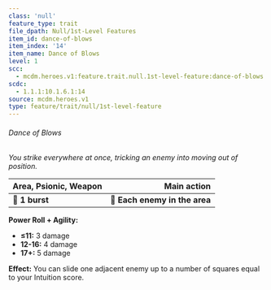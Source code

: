 ```yaml
---
class: 'null'
feature_type: trait
file_dpath: Null/1st-Level Features
item_id: dance-of-blows
item_index: '14'
item_name: Dance of Blows
level: 1
scc:
  - mcdm.heroes.v1:feature.trait.null.1st-level-feature:dance-of-blows
scdc:
  - 1.1.1:10.1.6.1:14
source: mcdm.heroes.v1
type: feature/trait/null/1st-level-feature
---
```


###### Dance of Blows

*You strike everywhere at once, tricking an enemy into moving out of position.*

| **Area, Psionic, Weapon** |               **Main action** |
| ------------------------- | ----------------------------: |
| **📏 1 burst**            | **🎯 Each enemy in the area** |

**Power Roll + Agility:**

- **≤11:** 3 damage
- **12-16:** 4 damage
- **17+:** 5 damage

**Effect:** You can slide one adjacent enemy up to a number of squares equal to your Intuition score.
